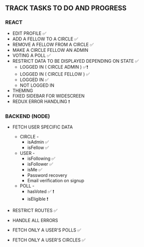 ## TRACK TASKS TO DO AND PROGRESS

### REACT
- EDIT PROFILE ✅
- ADD A FELLOW TO A CIRCLE ✅
- REMOVE A FELLOW FROM A CIRCLE ✅
- MAKE A CIRCLE FELLOW AN ADMIN
- VOTING A POLL ✅
- RESTRICT DATA TO BE DISPLAYED DEPENDING ON STATE ✅
  - LOGGED IN ( CIRCLE ADMIN ) ✅❗
  - LOGGED IN ( CIRCLE FELLOW ) ✅
  - LOGGED IN ✅
  - NOT LOGGED IN
- THEMING
- FIXED SIDEBAR FOR WIDESCREEN
- REDUX ERROR HANDLING ❗

### BACKEND (NODE)

- FETCH USER SPECIFIC DATA
  - CIRCLE -
    - isAdmin  ✅
    - isFellow  ✅
  - USER -
    - isFollowing  ✅
    - isFollower  ✅
    - isMe  ✅
    - Password recovery
    - Email verification on signup
  - POLL -
    - hasVoted  ✅ ❗
    - isEligible ❗
- RESTRICT ROUTES  ✅

- HANDLE ALL ERRORS
- FETCH ONLY A USER'S POLLS  ✅
- FETCH ONLY A USER'S CIRCLES  ✅